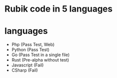 # Rubik code in 5 languages

# languages

* Php (Pass Test, Web)
* Python (Pass Test)
* Go (Pass Test in a single file)
* Rust (Pre-alpha without test)
* Javascript (Fail)
* CSharp (Fail)